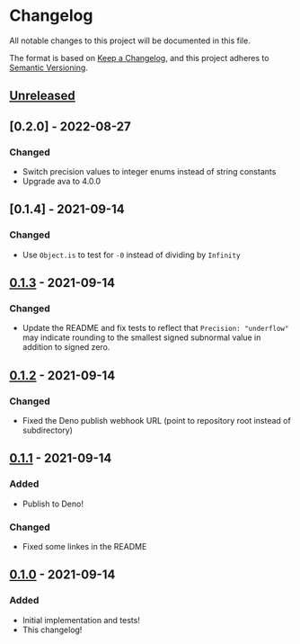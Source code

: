 # Changelog

All notable changes to this project will be documented in this file.

The format is based on [Keep a Changelog](https://keepachangelog.com/en/1.0.0/), and this project adheres to [Semantic Versioning](https://semver.org/spec/v2.0.0.html).

## [Unreleased]

## [0.2.0] - 2022-08-27

### Changed

- Switch precision values to integer enums instead of string constants
- Upgrade ava to 4.0.0

## [0.1.4] - 2021-09-14

### Changed

- Use `Object.is` to test for `-0` instead of dividing by `Infinity`

## [0.1.3] - 2021-09-14

### Changed

- Update the README and fix tests to reflect that `Precision: "underflow"` may indicate rounding to the smallest signed subnormal value in addition to signed zero.

## [0.1.2] - 2021-09-14

### Changed

- Fixed the Deno publish webhook URL (point to repository root instead of subdirectory)

## [0.1.1] - 2021-09-14

### Added

- Publish to Deno!

### Changed

- Fixed some linkes in the README

## [0.1.0] - 2021-09-14

### Added

- Initial implementation and tests!
- This changelog!

[unreleased]: https://github.com/joeltg/big-varint/compare/v0.1.3...HEAD
[0.1.3]: https://github.com/joeltg/big-varint/compare/v0.1.3
[0.1.2]: https://github.com/joeltg/big-varint/compare/v0.1.2
[0.1.1]: https://github.com/joeltg/big-varint/compare/v0.1.1
[0.1.0]: https://github.com/joeltg/big-varint/compare/v0.1.0
